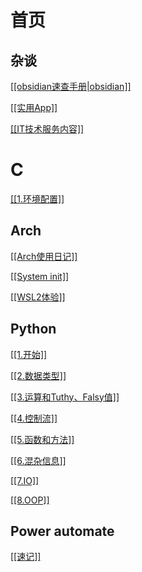 # 首页

## 杂谈

<a href="./杂记/obsidian速查手册.html">[[obsidian速查手册|obsidian]]</a>

<a href="./杂记/实用App.html">[[实用App]]</a>

<a href="./IT技术服务内容.html">[[IT技术服务内容]]</a>

# C
<a href="./C/1.环境配置.html">[[1.环境配置]]</a>
## Arch

<a href="./Arch/Arch使用日记.html">[[Arch使用日记]]</a>

<a href="./Arch/System init.html">[[System init]]</a>

<a href="./Arch/WSL2体验.html">[[WSL2体验]]</a>

## Python

<a href="./Python/1.开始.html">[[1.开始]]</a>

<a href="./Python/2.数据类型.html">[[2.数据类型]]</a>

<a href="./Python/3.运算和Tuthy、Falsy值.html">[[3.运算和Tuthy、Falsy值]]</a>

<a href="./Python/4.控制流.html">[[4.控制流]]</a>

<a href="./Python/5.函数和方法.html">[[5.函数和方法]]</a>

<a href="./Python/6.混杂信息.html">[[6.混杂信息]]</a>

<a href="./Python/7.IO.html">[[7.IO]]</a>

<a href="./Python/8.OOP.html">[[8.OOP]]</a>

## Power automate

<a href="./Power Automate/速记.html">[[速记]]</a>

